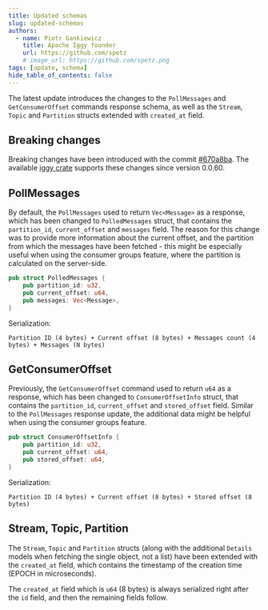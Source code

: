 ```yaml
---
title: Updated schemas
slug: updated-schemas
authors:
  - name: Piotr Gankiewicz
    title: Apache Iggy founder
    url: https://github.com/spetz
    # image_url: https://github.com/spetz.png
tags: [update, schema]
hide_table_of_contents: false
---
```


The latest update introduces the changes to the `PollMessages` and `GetConsumerOffset` commands response schema, as well as the `Stream`, `Topic` and `Partition` structs extended with `created_at` field.

<!--truncate-->

## Breaking changes

Breaking changes have been introduced with the commit [#670a8ba](https://github.com/apache/iggy/commit/670a8baba8617bb7e52bd51d556a621349e2e9f0). The available [iggy crate](https://crates.io/crates/iggy) supports these changes since version 0.0.60.

## PollMessages

By default, the `PollMessages` used to return `Vec<Message>` as a response, which has been changed to `PolledMessages` struct, that contains the `partition_id`, `current_offset` and `messages` field. The reason for this change was to provide more information about the current offset, and the partition from which the messages have been fetched - this might be especially useful when using the consumer groups feature, where the partition is calculated on the server-side.

```rust
pub struct PolledMessages {
    pub partition_id: u32,
    pub current_offset: u64,
    pub messages: Vec<Message>,
}
```

Serialization:

```
Partition ID (4 bytes) + Current offset (8 bytes) + Messages count (4 bytes) + Messages (N bytes)
```

## GetConsumerOffset

Previously, the `GetConsumerOffset` command used to return `u64` as a response, which has been changed to `ConsumerOffsetInfo` struct, that contains the `partition_id`, `current_offset` and `stored_offset` field. Similar to the `PollMessages` response update, the additional data might be helpful when using the consumer groups feature.

```rust
pub struct ConsumerOffsetInfo {
    pub partition_id: u32,
    pub current_offset: u64,
    pub stored_offset: u64,
}
```

Serialization:

```
Partition ID (4 bytes) + Current offset (8 bytes) + Stored offset (8 bytes)
```

## Stream, Topic, Partition

The `Stream`, `Topic` and `Partition` structs (along with the additional `Details` models when fetching the single object, not a list) have been extended with the `created_at` field, which contains the timestamp of the creation time (EPOCH in microseconds).

The `created_at` field which is `u64` (8 bytes) is always serialized right after the `id` field, and then the remaining fields follow.
